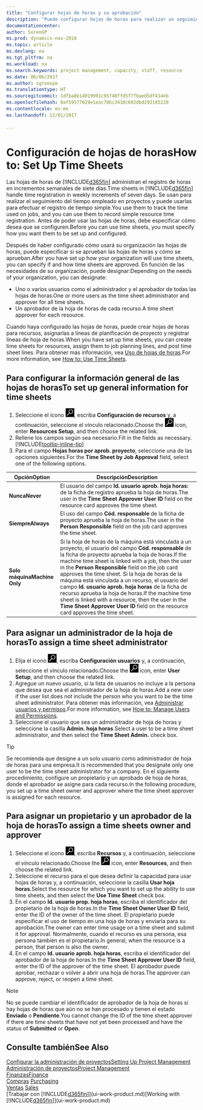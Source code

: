 ```yaml
---
title: "Configurar hojas de horas y su aprobación"
description: "Puede configurar hojas de horas para realizar un seguimiento del tiempo empleado en proyectos y el uso recursos, lo que le ayudará en la administración de proyectos, personal y capacidad"
documentationcenter: 
author: SorenGP
ms.prod: dynamics-nav-2018
ms.topic: article
ms.devlang: na
ms.tgt_pltfrm: na
ms.workload: na
ms.search.keywords: project management, capacity, staff, resource
ms.date: 06/06/2017
ms.author: sgroespe
ms.translationtype: HT
ms.sourcegitcommit: 1dfba8b14019991c95f40ffd5f7fbaed5df414eb
ms.openlocfilehash: 0af59577029e1eac78bc3410c692dbd292185220
ms.contentlocale: es-mx
ms.lasthandoff: 12/01/2017

---
```

# <a name="how-to-set-up-time-sheets"></a><span data-ttu-id="59dff-103">Configuración de hojas de horas</span><span class="sxs-lookup"><span data-stu-id="59dff-103">How to: Set Up Time Sheets</span></span>
<span data-ttu-id="59dff-104">Las hojas de horas de [!INCLUDE[d365fin](includes/d365fin_md.md)] administran el registro de horas en incrementos semanales de siete días.</span><span class="sxs-lookup"><span data-stu-id="59dff-104">Time sheets in [!INCLUDE[d365fin](includes/d365fin_md.md)] handle time registration in weekly increments of seven days.</span></span> <span data-ttu-id="59dff-105">Se usan para realizar el seguimiento del tiempo empleado en proyectos y puede usarlas para efectuar el registro de tiempo simple.</span><span class="sxs-lookup"><span data-stu-id="59dff-105">You use them to track the time used on jobs, and you can use them to record simple resource time registration.</span></span> <span data-ttu-id="59dff-106">Antes de poder usar las hojas de horas, debe especificar cómo desea que se configuren.</span><span class="sxs-lookup"><span data-stu-id="59dff-106">Before you can use time sheets, you must specify how you want them to be set up and configured.</span></span>

<span data-ttu-id="59dff-107">Después de haber configurado cómo usará su organización las hojas de horas, puede especificar si se aprueban las hojas de horas y cómo se aprueban.</span><span class="sxs-lookup"><span data-stu-id="59dff-107">After you have set up how your organization will use time sheets, you can specify if and how time sheets are approved.</span></span> <span data-ttu-id="59dff-108">En función de las necesidades de su organización, puede designar:</span><span class="sxs-lookup"><span data-stu-id="59dff-108">Depending on the needs of your organization, you can designate:</span></span>

* <span data-ttu-id="59dff-109">Uno o varios usuarios como el administrador y el aprobador de todas las hojas de horas.</span><span class="sxs-lookup"><span data-stu-id="59dff-109">One or more users as the time sheet administrator and approver for all time sheets.</span></span>
* <span data-ttu-id="59dff-110">Un aprobador de la hoja de horas de cada recurso.</span><span class="sxs-lookup"><span data-stu-id="59dff-110">A time sheet approver for each resource.</span></span>

<span data-ttu-id="59dff-111">Cuando haya configurado las hojas de horas, puede crear hojas de horas para recursos, asignarlas a líneas de planificación de proyecto y registrar líneas de hoja de horas.</span><span class="sxs-lookup"><span data-stu-id="59dff-111">When you have set up time sheets, you can create time sheets for resources, assign them to job planning lines, and post time sheet lines.</span></span> <span data-ttu-id="59dff-112">Para obtener más información, vea [Uso de hojas de horas](projects-how-use-time-sheets.md).</span><span class="sxs-lookup"><span data-stu-id="59dff-112">For more information, see [How to: Use Time Sheets](projects-how-use-time-sheets.md).</span></span>

## <a name="to-set-up-general-information-for-time-sheets"></a><span data-ttu-id="59dff-113">Para configurar la información general de las hojas de horas</span><span class="sxs-lookup"><span data-stu-id="59dff-113">To set up general information for time sheets</span></span>
1. <span data-ttu-id="59dff-114">Seleccione el icono ![Buscar página o informe](media/ui-search/search_small.png "icono Buscar página o informe"), escriba **Configuración de recursos** y, a continuación, seleccione el vínculo relacionado.</span><span class="sxs-lookup"><span data-stu-id="59dff-114">Choose the ![Search for Page or Report](media/ui-search/search_small.png "Search for Page or Report icon") icon, enter **Resources Setup**, and then choose the related link.</span></span>  
2. <span data-ttu-id="59dff-115">Rellene los campos según sea necesario.</span><span class="sxs-lookup"><span data-stu-id="59dff-115">Fill in the fields as necessary.</span></span> [!INCLUDE[tooltip-inline-tip](includes/tooltip-inline-tip_md.md)]
3. <span data-ttu-id="59dff-116">Para el campo **Hojas horas por aprob. proyecto**, seleccione una de las opciones siguientes.</span><span class="sxs-lookup"><span data-stu-id="59dff-116">For the **Time Sheet by Job Approval** field, select one of the following options.</span></span>

| <span data-ttu-id="59dff-117">Opción</span><span class="sxs-lookup"><span data-stu-id="59dff-117">Option</span></span> | <span data-ttu-id="59dff-118">Descripción</span><span class="sxs-lookup"><span data-stu-id="59dff-118">Description</span></span> |
| --- | --- |
| <span data-ttu-id="59dff-119">**Nunca**</span><span class="sxs-lookup"><span data-stu-id="59dff-119">**Never**</span></span> |<span data-ttu-id="59dff-120">El usuario del campo **Id. usuario aprob. hoja horas:** de la ficha de registro aprueba la hoja de horas.</span><span class="sxs-lookup"><span data-stu-id="59dff-120">The user in the **Time Sheet Approver User ID** field on the resource card approves the time sheet.</span></span> |
| <span data-ttu-id="59dff-121">**Siempre**</span><span class="sxs-lookup"><span data-stu-id="59dff-121">**Always**</span></span> |<span data-ttu-id="59dff-122">El uso del campo **Cód. responsable** de la ficha de proyecto aprueba la hoja de horas.</span><span class="sxs-lookup"><span data-stu-id="59dff-122">The user in the **Person Responsible** field on the job card approves the time sheet.</span></span> |
| <span data-ttu-id="59dff-123">**Solo máquina**</span><span class="sxs-lookup"><span data-stu-id="59dff-123">**Machine Only**</span></span> |<span data-ttu-id="59dff-124">Si la hoja de horas de la máquina está vinculada a un proyecto, el usuario del campo **Cód. responsable** de la ficha de proyecto aprueba la hoja de horas.</span><span class="sxs-lookup"><span data-stu-id="59dff-124">If the machine time sheet is linked with a job, then the user in the **Person Responsible** field on the job card approves the time sheet.</span></span> <span data-ttu-id="59dff-125">Si la hoja de horas de la máquina está vinculada a un recurso, el usuario del campo **Id. usuario aprob. hoja horas** de la ficha de recurso aprueba la hoja de horas.</span><span class="sxs-lookup"><span data-stu-id="59dff-125">If the machine time sheet is linked with a resource, then the user in the **Time Sheet Approver User ID** field on the resource card approves the time sheet.</span></span> |

## <a name="to-assign-a-time-sheet-administrator"></a><span data-ttu-id="59dff-126">Para asignar un administrador de la hoja de horas</span><span class="sxs-lookup"><span data-stu-id="59dff-126">To assign a time sheet administrator</span></span>
1. <span data-ttu-id="59dff-127">Elija el icono ![Buscar página o informe](media/ui-search/search_small.png "icono Buscar página o informe"), escriba **Configuración usuarios** y, a continuación, seleccione el vínculo relacionado.</span><span class="sxs-lookup"><span data-stu-id="59dff-127">Choose the ![Search for Page or Report](media/ui-search/search_small.png "Search for Page or Report icon") icon, enter **User Setup**, and then choose the related link.</span></span>  
2. <span data-ttu-id="59dff-128">Agregue un nuevo usuario, si la lista de usuarios no incluye a la persona que desea que sea el administrador de la hoja de horas.</span><span class="sxs-lookup"><span data-stu-id="59dff-128">Add a new user if the user list does not include the person who you want to be the time sheet administrator.</span></span> <span data-ttu-id="59dff-129">Para obtener más información, vea [Administrar usuarios y permisos](ui-how-users-permissions.md).</span><span class="sxs-lookup"><span data-stu-id="59dff-129">For more information, see [How to: Manage Users and Permissions](ui-how-users-permissions.md).</span></span>
3. <span data-ttu-id="59dff-130">Seleccione el usuario que sea un administrador de hoja de horas y seleccione la casilla **Admin. hoja horas**.</span><span class="sxs-lookup"><span data-stu-id="59dff-130">Select a user to be a time sheet administrator, and then select the **Time Sheet Admin.** check box.</span></span>  

> [!TIP]  
>   <span data-ttu-id="59dff-131">Se recomienda que designe a un solo usuario como administrador de hoja de horas para una empresa.</span><span class="sxs-lookup"><span data-stu-id="59dff-131">It is recommended that you designate only one user to be the time sheet administrator for a company.</span></span> <span data-ttu-id="59dff-132">En el siguiente procedimiento, configure un propietario y un aprobado de hoja de horas, donde el aprobador se asigne para cada recurso.</span><span class="sxs-lookup"><span data-stu-id="59dff-132">In the following procedure, you set up a time sheet owner and approver where the time sheet approver is assigned for each resource.</span></span>  

## <a name="to-assign-a-time-sheets-owner-and-approver"></a><span data-ttu-id="59dff-133">Para asignar un propietario y un aprobador de la hoja de horas</span><span class="sxs-lookup"><span data-stu-id="59dff-133">To assign a time sheets owner and approver</span></span>
1. <span data-ttu-id="59dff-134">Seleccione el icono ![Buscar página o informe](media/ui-search/search_small.png "icono Buscar página o informe"), escriba **Recursos** y, a continuación, seleccione el vínculo relacionado.</span><span class="sxs-lookup"><span data-stu-id="59dff-134">Choose the ![Search for Page or Report](media/ui-search/search_small.png "Search for Page or Report icon") icon, enter **Resources**, and then choose the related link.</span></span>
2. <span data-ttu-id="59dff-135">Seleccione el recurso para el que desea definir la capacidad para usar hojas de horas y, a continuación, seleccione la casilla **Usar hoja horas**.</span><span class="sxs-lookup"><span data-stu-id="59dff-135">Select the resource for which you want to set up the ability to use time sheets, and then select the **Use Time Sheet** check box.</span></span>  
3. <span data-ttu-id="59dff-136">En el campo **Id. usuario prop. hoja horas**, escriba el identificador del propietario de la hoja de horas.</span><span class="sxs-lookup"><span data-stu-id="59dff-136">In the **Time Sheet Owner User ID** field, enter the ID of the owner of the time sheet.</span></span> <span data-ttu-id="59dff-137">El propietario puede especificar el uso de tiempo en una hoja de horas y enviarla para su aprobación.</span><span class="sxs-lookup"><span data-stu-id="59dff-137">The owner can enter time usage on a time sheet and submit it for approval.</span></span> <span data-ttu-id="59dff-138">Normalmente, cuando el recurso es una persona, esa persona también es el propietario.</span><span class="sxs-lookup"><span data-stu-id="59dff-138">In general, when the resource is a person, that person is also the owner.</span></span>  
4. <span data-ttu-id="59dff-139">En el campo **Id. usuario aprob. hoja horas**, escriba el identificador del aprobador de la hoja de horas.</span><span class="sxs-lookup"><span data-stu-id="59dff-139">In the **Time Sheet Approver User ID** field, enter the ID of the approver of the time sheet.</span></span> <span data-ttu-id="59dff-140">El aprobador puede aprobar, rechazar o volver a abrir una hoja de horas.</span><span class="sxs-lookup"><span data-stu-id="59dff-140">The approver can approve, reject, or reopen a time sheet.</span></span>  

> [!NOTE]  
>   <span data-ttu-id="59dff-141">No se puede cambiar el identificador de aprobador de la hoja de horas si hay hojas de horas que aún no se han procesado y tienen el estado **Enviado** o **Pendiente**.</span><span class="sxs-lookup"><span data-stu-id="59dff-141">You cannot change the ID of the time sheet approver if there are time sheets that have not yet been processed and have the status of **Submitted** or **Open**.</span></span>

## <a name="see-also"></a><span data-ttu-id="59dff-142">Consulte también</span><span class="sxs-lookup"><span data-stu-id="59dff-142">See Also</span></span>
[<span data-ttu-id="59dff-143">Configurar la administración de proyectos</span><span class="sxs-lookup"><span data-stu-id="59dff-143">Setting Up Project Management</span></span>](projects-setup-projects.md)  
[<span data-ttu-id="59dff-144">Administración de proyectos</span><span class="sxs-lookup"><span data-stu-id="59dff-144">Project Management</span></span>](projects-manage-projects.md)  
[<span data-ttu-id="59dff-145">Finanzas</span><span class="sxs-lookup"><span data-stu-id="59dff-145">Finance</span></span>](finance.md)  
<span data-ttu-id="59dff-146">[Compras](purchasing-manage-purchasing.md)       </span><span class="sxs-lookup"><span data-stu-id="59dff-146">[Purchasing](purchasing-manage-purchasing.md)       </span></span>  
<span data-ttu-id="59dff-147">[Ventas](sales-manage-sales.md)    </span><span class="sxs-lookup"><span data-stu-id="59dff-147">[Sales](sales-manage-sales.md)    </span></span>  
<span data-ttu-id="59dff-148">[Trabajar con [!INCLUDE[d365fin](includes/d365fin_md.md)]](ui-work-product.md)</span><span class="sxs-lookup"><span data-stu-id="59dff-148">[Working with [!INCLUDE[d365fin](includes/d365fin_md.md)]](ui-work-product.md)</span></span>  

